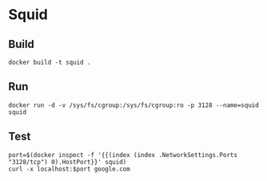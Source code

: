 # Squid

## Build

    docker build -t squid .

## Run

    docker run -d -v /sys/fs/cgroup:/sys/fs/cgroup:ro -p 3128 --name=squid squid

## Test

    port=$(docker inspect -f '{{(index (index .NetworkSettings.Ports "3128/tcp") 0).HostPort}}' squid)
    curl -x localhost:$port google.com
